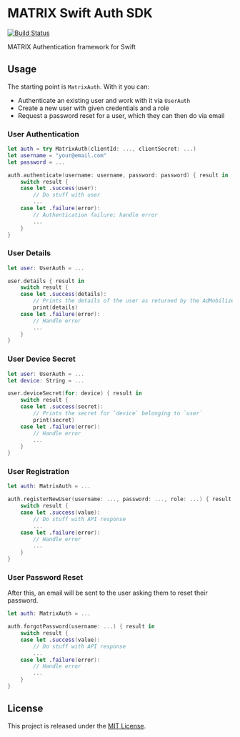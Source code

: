 # MATRIX Swift Auth SDK

[![Build Status](https://travis-ci.org/matrix-io/matrix-auth-swift-sdk.svg?branch=master)](https://travis-ci.org/matrix-io/matrix-auth-swift-sdk)

MATRIX Authentication framework for Swift

## Usage

The starting point is `MatrixAuth`. With it you can:
- Authenticate an existing user and work with it via `UserAuth`
- Create a new user with given credentials and a role
- Request a password reset for a user, which they can then do via email

### User Authentication

```swift
let auth = try MatrixAuth(clientId: ..., clientSecret: ...)
let username = "your@email.com"
let password = ...

auth.authenticate(username: username, password: password) { result in
    switch result {
    case let .success(user):
        // Do stuff with user
        ...
    case let .failure(error):
        // Authentication failure; handle error
        ...
    }
}
```

### User Details

```swift
let user: UserAuth = ...

user.details { result in
    switch result {
    case let .success(details):
        // Prints the details of the user as returned by the AdMobilize API
        print(details)
    case let .failure(error):
        // Handle error
        ...
    }
}
```

### User Device Secret

```swift
let user: UserAuth = ...
let device: String = ...

user.deviceSecret(for: device) { result in
    switch result {
    case let .success(secret):
        // Prints the secret for `device` belonging to `user`
        print(secret)
    case let .failure(error):
        // Handle error
        ...
    }
}
```

### User Registration

```swift
let auth: MatrixAuth = ...

auth.registerNewUser(username: ..., password: ..., role: ...) { result in
    switch result {
    case let .success(value):
        // Do stuff with API response
        ...
    case let .failure(error):
        // Handle error
        ...
    }
}
```

### User Password Reset

After this, an email will be sent to the user asking them to reset their
password.

```swift
let auth: MatrixAuth = ...

auth.forgotPassword(username: ...) { result in
    switch result {
    case let .success(value):
        // Do stuff with API response
        ...
    case let .failure(error):
        // Handle error
        ...
    }
}
```

## License

This project is released under the [MIT License](LICENSE.md).
